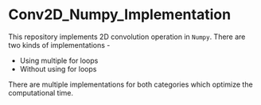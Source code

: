 # Conv2D_Numpy_Implementation
This repository implements 2D convolution operation in `Numpy`. There are two kinds of implementations -

* Using multiple for loops
* Without using for loops

There are multiple implementations for both categories which optimize the computational time.
